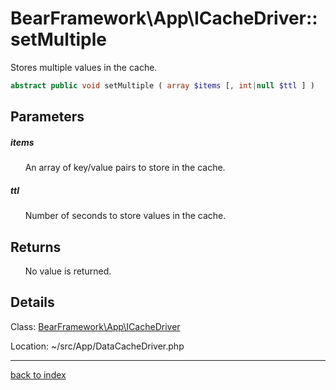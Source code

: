 # BearFramework\App\ICacheDriver::setMultiple

Stores multiple values in the cache.

```php
abstract public void setMultiple ( array $items [, int|null $ttl ] )
```

## Parameters

##### items

&nbsp;&nbsp;&nbsp;&nbsp;&nbsp;&nbsp;An array of key/value pairs to store in the cache.

##### ttl

&nbsp;&nbsp;&nbsp;&nbsp;&nbsp;&nbsp;Number of seconds to store values in the cache.

## Returns

&nbsp;&nbsp;&nbsp;&nbsp;&nbsp;&nbsp;No value is returned.

## Details

Class: [BearFramework\App\ICacheDriver](bearframework.app.icachedriver.class.md)

Location: ~/src/App/DataCacheDriver.php

---

[back to index](index.md)

